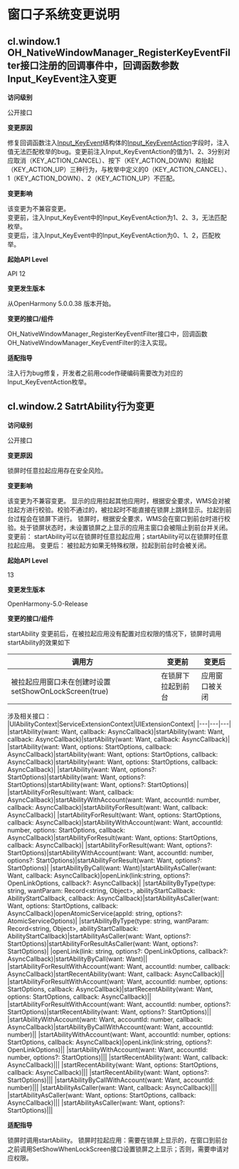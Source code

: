 # 窗口子系统变更说明

## cl.window.1 OH_NativeWindowManager_RegisterKeyEventFilter接口注册的回调事件中，回调函数参数Input_KeyEvent注入变更

**访问级别**

公开接口

**变更原因**

修复回调函数注入[Input_KeyEvent](../../../application-dev/reference/apis-input-kit/input.md)结构体的[Input_KeyEventAction](../../../application-dev/reference/apis-input-kit/input.md#input_keyeventaction)字段时，注入值无法匹配枚举的bug。变更前注入Input_KeyEventAction的值为1、2、3分别对应取消（KEY_ACTION_CANCEL）、按下（KEY_ACTION_DOWN）和抬起（KEY_ACTION_UP）三种行为，与枚举中定义的0（KEY_ACTION_CANCEL）、1（KEY_ACTION_DOWN）、2（KEY_ACTION_UP）不匹配。

**变更影响**

该变更为不兼容变更。<br/>
变更前，注入Input_KeyEvent中的Input_KeyEventAction为1、2、3，无法匹配枚举。<br/>
变更后，注入Input_KeyEvent中的Input_KeyEventAction为0、1、2，匹配枚举。<br/>

**起始API Level**

API 12

**变更发生版本**

从OpenHarmony 5.0.0.38 版本开始。

**变更的接口/组件**

OH_NativeWindowManager_RegisterKeyEventFilter接口中，回调函数OH_NativeWindowManager_KeyEventFilter的注入实现。

**适配指导**

注入行为bug修复，开发者之前用code作硬编码需要改为对应的Input_KeyEventAction枚举。

## cl.window.2 SatrtAbility行为变更

**访问级别**

公开接口

**变更原因**

锁屏时任意拉起应用存在安全风险。

**变更影响**

该变更为不兼容变更。
显示的应用拉起其他应用时，根据安全要求，WMS会对被拉起方进行校验。校验不通过的，被拉起时不能直接在锁屏上跳转显示。拉起到前台过程会在锁屏下进行。
锁屏时，根据安全要求，WMS会在窗口到前台时进行校验。处于锁屏状态时，未设置锁屏之上显示的应用主窗口会被阻止到前台并关闭。
变更前：
startAbility可以在锁屏时任意拉起应用；startAbility可以在锁屏时任意拉起应用。
变更后：
被拉起方如果无特殊权限，拉起到前台时会被关闭。

**起始API Level**

13

**变更发生版本**

OpenHarmony-5.0-Release

**变更的接口/组件**

startAbility
变更前后，在被拉起应用没有配置对应权限的情况下，锁屏时调用startAbility的效果如下

|调用方|变更前|变更后|
|---|---|---|
|被拉起应用窗口未在创建时设置setShowOnLockScreen(true)|在锁屏下拉起到前台|应用窗口被关闭|

涉及相关接口：
|UIAbilityContext|ServiceExtensionContext|UIExtensionContext|
|---|---|---|
|startAbility(want: Want, callback: AsyncCallback<void>)|startAbility(want: Want, callback: AsyncCallback<void>)|startAbility(want: Want, callback: AsyncCallback<void>)|
|startAbility(want: Want, options: StartOptions, callback: AsyncCallback<void>)|startAbility(want: Want, options: StartOptions, callback: AsyncCallback<void>)|startAbility(want: Want, options: StartOptions, callback: AsyncCallback<void>)|
|startAbility(want: Want, options?: StartOptions)|startAbility(want: Want, options?: StartOptions)|startAbility(want: Want, options?: StartOptions)|
|startAbilityForResult(want: Want, callback: AsyncCallback<AbilityResult>)|startAbilityWithAccount(want: Want, accountId: number, callback: AsyncCallback<void>)|startAbilityForResult(want: Want, callback: AsyncCallback<AbilityResult>)|
|startAbilityForResult(want: Want, options: StartOptions, callback: AsyncCallback<AbilityResult>)|startAbilityWithAccount(want: Want, accountId: number, options: StartOptions, callback: AsyncCallback<void>)|startAbilityForResult(want: Want, options: StartOptions, callback: AsyncCallback<AbilityResult>)|
|startAbilityForResult(want: Want, options?: StartOptions)|startAbilityWithAccount(want: Want, accountId: number, options?: StartOptions)|startAbilityForResult(want: Want, options?: StartOptions)|
|startAbilityByCall(want: Want)|startAbilityAsCaller(want: Want, callback: AsyncCallback<void>)|openLink(link:string, options?: OpenLinkOptions, callback?: AsyncCallback<AbilityResult>)|
|startAbilityByType(type: string, wantParam: Record<string, Object>, abilityStartCallback: AbilityStartCallback, callback: AsyncCallback<void>)|startAbilityAsCaller(want: Want, options: StartOptions, callback: AsyncCallback<void>)|openAtomicService(appId: string, options?: AtomicServiceOptions)|
|startAbilityByType(type: string, wantParam: Record<string, Object>, abilityStartCallback: AbilityStartCallback)|startAbilityAsCaller(want: Want, options?: StartOptions)|startAbilityForResultAsCaller(want: Want, options?: StartOptions)|
|openLink(link: string, options?: OpenLinkOptions, callback?: AsyncCallback<AbilityResult>)|startAbilityByCall(want: Want)||
|startAbilityForResultWithAccount(want: Want, accountId: number, callback: AsyncCallback<AbilityResult>)|startRecentAbility(want: Want, callback: AsyncCallback<void>)||
|startAbilityForResultWithAccount(want: Want, accountId: number, options: StartOptions, callback: AsyncCallback<void>)|startRecentAbility(want: Want, options: StartOptions, callback: AsyncCallback<void>)||
|startAbilityForResultWithAccount(want: Want, accountId: number, options?: StartOptions)|startRecentAbility(want: Want, options?: StartOptions)||
|startAbilityWithAccount(want: Want, accountId: number, callback: AsyncCallback<void>)|startAbilityByCallWithAccount(want: Want, accountId: number)||
|startAbilityWithAccount(want: Want, accountId: number, options: StartOptions, callback: AsyncCallback<void>)|openLink(link:string, options?: OpenLinkOptions)||
|startAbilityWithAccount(want: Want, accountId: number, options?: StartOptions)|||
|startRecentAbility(want: Want, callback: AsyncCallback<void>)|||
|startRecentAbility(want: Want, options: StartOptions, callback: AsyncCallback<void>)|||
|startRecentAbility(want: Want, options?: StartOptions)|||
|startAbilityByCallWithAccount(want: Want, accountId: number)|||
|startAbilityAsCaller(want: Want, callback: AsyncCallback<void>)|||
|startAbilityAsCaller(want: Want, options: StartOptions, callback: AsyncCallback<void>)|||
|startAbilityAsCaller(want: Want, options?: StartOptions)|||



**适配指导**

锁屏时调用startAbility。
锁屏时拉起应用：需要在锁屏上显示的，在窗口到前台之前调用SetShowWhenLockScreen接口设置锁屏之上显示；否则，需要申请对应权限。
